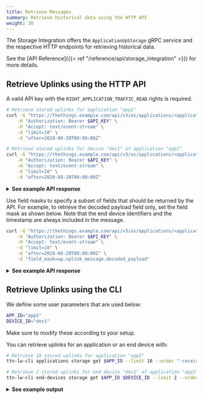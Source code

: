 ```yaml
---
title: Retrieve Messages
summary: Retrieve historical data using the HTTP API
weight: 30
---
```


The Storage Integration offers the `ApplicationUpStorage` gRPC service and the respective HTTP endpoints for retrieving historical data.

See the [API Reference]({{< ref "/reference/api/storage_integration" >}}) for more details.

## Retrieve Uplinks using the HTTP API

A valid API key with the `RIGHT_APPLICATION_TRAFFIC_READ` rights is required.

```bash
# Retrieve stored uplinks for application "app1"
curl -G "https://thethings.example.com/api/v3/as/applications/<application-id>/packages/storage/uplink_message" \
    -H "Authorization: Bearer $API_KEY" \
    -H "Accept: text/event-stream" \
    -d "limit=10" \
    -d "after=2020-08-20T00:00:00Z"

# Retrieve stored uplinks for device "dev1" of application "app1"
curl -G "https://thethings.example.com/api/v3/as/applications/<application-id>/devices/<device-id>/packages/storage/uplink_message" \
    -H "Authorization: Bearer $API_KEY" \
    -H "Accept: text/event-stream" \
    -d "limit=10" \
    -d "after=2020-08-20T00:00:00Z"
```

<details><summary><b>See example API response</b></summary>

```json
{"result":{"end_device_ids":{"device_id":"dev1","application_ids":{"application_id":"app1"},"dev_eui":"1111111111111111","dev_addr":"014457CB"},"received_at":"2020-08-24T10:08:44.868680817Z","uplink_message":{"session_key_id":"AXPoziFRvbcEguvZQoCCZw==","f_port":10,"f_cnt":43,"frm_payload":"AQoBCgEKAQo=","rx_metadata":[{"gateway_ids":{"gateway_id":"gtw1"},"time":"2020-08-24T10:08:43.385687165Z","timestamp":3313328983,"uplink_token":"ChIKEAoEZ3R3MRIIEREREREREREQ18b1qwwaDAiso476BRDl6YiuAiDYl7COt2A="}],"settings":{"data_rate":{"lora":{"bandwidth":125000,"spreading_factor":12}},"coding_rate":"4/5","frequency":"868100000","timestamp":3313328983,"time":"2020-08-24T10:08:43.385687165Z"},"received_at":"2020-08-24T10:08:44.634338856Z"}}}

{"result":{"end_device_ids":{"device_id":"dev1","application_ids":{"application_id":"app1"},"dev_eui":"1111111111111111","dev_addr":"014457CB"},"received_at":"2020-08-24T10:08:49.144907967Z","uplink_message":{"session_key_id":"AXPoziFRvbcEguvZQoCCZw==","f_port":10,"f_cnt":44,"frm_payload":"AQoBCgEKAQo=","rx_metadata":[{"gateway_ids":{"gateway_id":"gtw1"},"time":"2020-08-24T10:08:48.891099194Z","timestamp":3318834395,"uplink_token":"ChIKEAoEZ3R3MRIIEREREREREREQ28nFrgwaDAiwo476BRCoqe67AyD47sfPy2A="}],"settings":{"data_rate":{"lora":{"bandwidth":125000,"spreading_factor":12}},"coding_rate":"4/5","frequency":"868100000","timestamp":3318834395,"time":"2020-08-24T10:08:48.891099194Z"},"received_at":"2020-08-24T10:08:48.931407608Z"}}}
```
</details>

Use field masks to specify a subset of fields that should be returned by the API. For example, to retrieve the decoded payload field only, set the field mask as shown below. Note that the end device identifiers and the timestamp are always included in the message.

```bash
curl -G "https://thethings.example.com/api/v3/as/applications/<application-id>/packages/storage/uplink_message" \
    -H "Authorization: Bearer $API_KEY" \
    -H "Accept: text/event-stream" \
    -d "limit=10" \
    -d "after=2020-08-20T00:00:00Z" \
    -d "field_mask=up.uplink_message.decoded_payload"
```

<details><summary><b>See example API response</b></summary>

```json
{"result":{"end_device_ids":{"device_id":"dev1","application_ids":{}},"received_at":"2021-02-04T19:19:28.681910909Z","uplink_message":{"decoded_payload":{"occupied":true,"type":"parking status"},"settings":{"data_rate":{}}}}}

```
</details>

## Retrieve Uplinks using the CLI

We define some user parameters that are used below:

```bash
APP_ID="app1"
DEVICE_ID="dev1"
```

Make sure to modify these according to your setup.

You can retrieve uplinks for an application or an end device with:

```bash
# Retrieve 10 stored uplinks for application "app1"
ttn-lw-cli applications storage get $APP_ID --limit 10 --order "-received_at" --after "2018-08-20 00:00:00"

# Retrieve 2 stored uplinks for end device "dev1" of application "app1"
ttn-lw-cli end-devices storage get $APP_ID $DEVICE_ID --limit 2 --order "-received_at" --after "2020-08-20 00:00:00"
```

<details><summary><b>See example output</b></summary>

```json
[
  {
    "end_device_ids": {
      "device_id": "dev1",
      "application_ids": {
        "application_id": "app1"
      }
    },
    "received_at": "2021-02-04T19:32:31.488210458Z",
    "uplink_message": {
      "f_port": 1,
      "frm_payload": "AA==",
      "decoded_payload": {
        "occupied": false,
        "type": "parking status"
      },
      "settings": {
        "data_rate": {}
      },
      "received_at": "0001-01-01T00:00:00Z"
    },
    "simulated": true
  },
  {
    "end_device_ids": {
      "device_id": "dev1",
      "application_ids": {
        "application_id": "app1"
      }
    },
    "received_at": "2021-02-04T19:19:28.681910909Z",
    "uplink_message": {
      "f_port": 1,
      "frm_payload": "AQ==",
      "decoded_payload": {
        "occupied": true,
        "type": "parking status"
      },
      "settings": {
        "data_rate": {}
      },
      "received_at": "0001-01-01T00:00:00Z"
    },
    "simulated": true
  }
]
```
</details>

